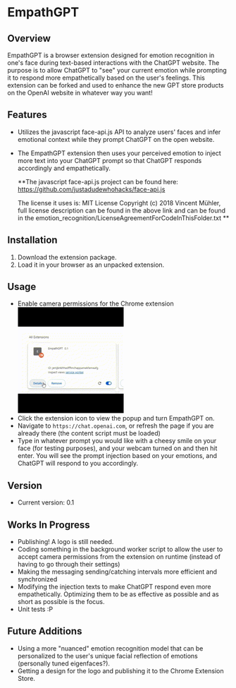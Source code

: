# EmpathGPT

## Overview
EmpathGPT is a browser extension designed for emotion recognition in one's face during text-based interactions with the ChatGPT website. The purpose is to allow ChatGPT to "see" your current emotion while prompting it to respond more empathetically based on the user's feelings. This extension can be forked and used to enhance the new GPT store products on the OpenAI website in whatever way you want! 

## Features
- Utilizes the javascript face-api.js API to analyze users' faces and infer emotional context while they prompt ChatGPT on the open website.

- The EmpathGPT extension then uses your perceived emotion to inject more text into your ChatGPT prompt so that ChatGPT responds accordingly and empathetically.


  **The javascript face-api.js project can be found here: https://github.com/justadudewhohacks/face-api.js

  The license it uses is: MIT License Copyright (c) 2018 Vincent Mühler, full license description can be found in the above link and can be found in the emotion_recognition/LicenseAgreementForCodeInThisFolder.txt **

## Installation
1. Download the extension package.
2. Load it in your browser as an unpacked extension.



## Usage
- Enable camera permissions for the Chrome extension\
![](readme_resources/media/enable_cam_video.gif)
- Click the extension icon to view the popup and turn EmpathGPT on.
- Navigate to `https://chat.openai.com`, or refresh the page if  you are already there (the content script must be loaded)
- Type in whatever prompt you would like with a cheesy smile on your face (for testing purposes), and your webcam turned on and then hit enter. You will see the prompt injection based on your emotions, and ChatGPT will respond to you accordingly.



## Version
- Current version: 0.1


## Works In Progress
- Publishing! A logo is still needed. 
- Coding something in the background worker script to allow the user to accept camera permissions from the extension on runtime (instead of having to go through their settings)
- Making the messaging sending/catching intervals more efficient and synchronized
- Modifying the injection texts to make ChatGPT respond even more empathetically. Optimizing them to be as effective as possible and as short as possible is the focus.
- Unit tests :P

## Future Additions
- Using a more "nuanced" emotion recognition model that can be personalized to the user's unique facial reflection of emotions (personally tuned eigenfaces?). 
- Getting a design for the logo and publishing it to the Chrome Extension Store.
  


